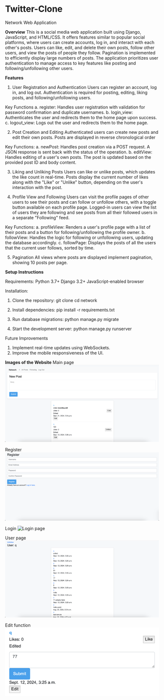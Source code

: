 # Twitter-Clone

Network Web Application

**Overview**
This is a social media web application built using Django, JavaScript, and HTML/CSS. It offers features similar to popular social platforms, where users can create accounts, log in, and interact with each other's posts. Users can like, edit, and delete their own posts, follow other users, and view the posts of people they follow. Pagination is implemented to efficiently display large numbers of posts. The application prioritizes user authentication to manage access to key features like posting and following/unfollowing other users.

**Features**
1. User Registration and Authentication
Users can register an account, log in, and log out. Authentication is required for posting, editing, liking posts, and following/unfollowing users.

Key Functions
a. register: Handles user registration with validation for password confirmation and duplicate usernames.
b. login_view: Authenticates the user and redirects them to the home page upon success.
c. logout_view: Logs out the user and redirects them to the home page.

2. Post Creation and Editing
Authenticated users can create new posts and edit their own posts. Posts are displayed in reverse chronological order

Key Functions:
a. newPost: Handles post creation via a POST request. A JSON response is sent back with the status of the operation.
b. editView: Handles editing of a user's own posts. The post is updated based on the provided post ID and body content.

3. Liking and Unliking Posts
Users can like or unlike posts, which updates the like count in real-time. Posts display the current number of likes along with the "Like" or "Unlike" button, depending on the user's interaction with the post.

4. Profile View and Following
Users can visit the profile pages of other users to see their posts and can follow or unfollow others, with a toggle button available on each profile page.
Logged-in users can view the list of users they are following and see posts from all their followed users in a separate "Following" feed.

Key Functions:
a. profileView: Renders a user's profile page with a list of their posts and a button for following/unfollowing the profile owner.
b. followView: Handles the logic for following or unfollowing users, updating the database accordingly.
c. followPage: Displays the posts of all the users that the current user follows, sorted by time.

5. Pagination
All views where posts are displayed implement pagination, showing 10 posts per page.

**Setup Instructions**

Requirements:
Python 3.7+
Django 3.2+
JavaScript-enabled browser

Installation:
1. Clone the repository:
git clone <repository-url>
cd network

2. Install dependencies:
pip install -r requirements.txt

3. Run database migrations:
python manage.py migrate

4. Start the development server:
python manage.py runserver

Future Improvements
1. Implement real-time updates using WebSockets.
2. Improve the mobile responsiveness of the UI.

**Images of the Website**
Main page
![Main page](./images/mainPage.png)

Register
![Rsgister page](./images/registerPage.png)

Login 
![Login page](./images/login.png)

User page
![User page](./images/userPage.png)

Edit function
![Edit functionality](./images/editFunction.png)


